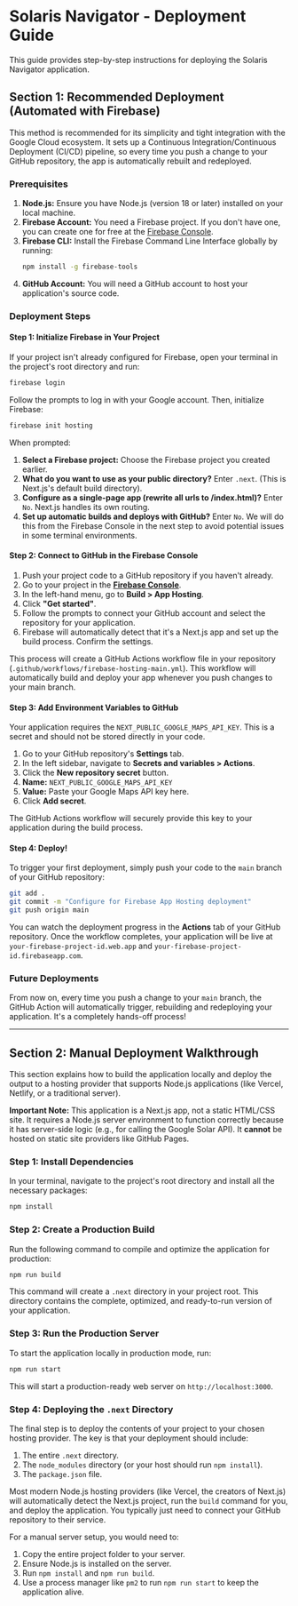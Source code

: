 
# Solaris Navigator - Deployment Guide

This guide provides step-by-step instructions for deploying the Solaris Navigator application.

## Section 1: Recommended Deployment (Automated with Firebase)

This method is recommended for its simplicity and tight integration with the Google Cloud ecosystem. It sets up a Continuous Integration/Continuous Deployment (CI/CD) pipeline, so every time you push a change to your GitHub repository, the app is automatically rebuilt and redeployed.

### Prerequisites

1.  **Node.js:** Ensure you have Node.js (version 18 or later) installed on your local machine.
2.  **Firebase Account:** You need a Firebase project. If you don't have one, you can create one for free at the [Firebase Console](https://console.firebase.google.com/).
3.  **Firebase CLI:** Install the Firebase Command Line Interface globally by running:
    ```bash
    npm install -g firebase-tools
    ```
4.  **GitHub Account:** You will need a GitHub account to host your application's source code.

### Deployment Steps

#### Step 1: Initialize Firebase in Your Project

If your project isn't already configured for Firebase, open your terminal in the project's root directory and run:

```bash
firebase login
```

Follow the prompts to log in with your Google account. Then, initialize Firebase:

```bash
firebase init hosting
```

When prompted:

1.  **Select a Firebase project:** Choose the Firebase project you created earlier.
2.  **What do you want to use as your public directory?** Enter `.next`. (This is Next.js's default build directory).
3.  **Configure as a single-page app (rewrite all urls to /index.html)?** Enter `No`. Next.js handles its own routing.
4.  **Set up automatic builds and deploys with GitHub?** Enter `No`. We will do this from the Firebase Console in the next step to avoid potential issues in some terminal environments.

#### Step 2: Connect to GitHub in the Firebase Console

1.  Push your project code to a GitHub repository if you haven't already.
2.  Go to your project in the **[Firebase Console](https://console.firebase.google.com/)**.
3.  In the left-hand menu, go to **Build > App Hosting**.
4.  Click **"Get started"**.
5.  Follow the prompts to connect your GitHub account and select the repository for your application.
6.  Firebase will automatically detect that it's a Next.js app and set up the build process. Confirm the settings.

This process will create a GitHub Actions workflow file in your repository (`.github/workflows/firebase-hosting-main.yml`). This workflow will automatically build and deploy your app whenever you push changes to your main branch.

#### Step 3: Add Environment Variables to GitHub

Your application requires the `NEXT_PUBLIC_GOOGLE_MAPS_API_KEY`. This is a secret and should not be stored directly in your code.

1.  Go to your GitHub repository's **Settings** tab.
2.  In the left sidebar, navigate to **Secrets and variables > Actions**.
3.  Click the **New repository secret** button.
4.  **Name:** `NEXT_PUBLIC_GOOGLE_MAPS_API_KEY`
5.  **Value:** Paste your Google Maps API key here.
6.  Click **Add secret**.

The GitHub Actions workflow will securely provide this key to your application during the build process.

#### Step 4: Deploy!

To trigger your first deployment, simply push your code to the `main` branch of your GitHub repository:

```bash
git add .
git commit -m "Configure for Firebase App Hosting deployment"
git push origin main
```

You can watch the deployment progress in the **Actions** tab of your GitHub repository. Once the workflow completes, your application will be live at `your-firebase-project-id.web.app` and `your-firebase-project-id.firebaseapp.com`.

### Future Deployments

From now on, every time you push a change to your `main` branch, the GitHub Action will automatically trigger, rebuilding and redeploying your application. It's a completely hands-off process!

---

## Section 2: Manual Deployment Walkthrough

This section explains how to build the application locally and deploy the output to a hosting provider that supports Node.js applications (like Vercel, Netlify, or a traditional server).

**Important Note:** This application is a Next.js app, not a static HTML/CSS site. It requires a Node.js server environment to function correctly because it has server-side logic (e.g., for calling the Google Solar API). It **cannot** be hosted on static site providers like GitHub Pages.

### Step 1: Install Dependencies

In your terminal, navigate to the project's root directory and install all the necessary packages:

```bash
npm install
```

### Step 2: Create a Production Build

Run the following command to compile and optimize the application for production:

```bash
npm run build
```

This command will create a `.next` directory in your project root. This directory contains the complete, optimized, and ready-to-run version of your application.

### Step 3: Run the Production Server

To start the application locally in production mode, run:

```bash
npm run start
```

This will start a production-ready web server on `http://localhost:3000`.

### Step 4: Deploying the `.next` Directory

The final step is to deploy the contents of your project to your chosen hosting provider. The key is that your deployment should include:

1.  The entire `.next` directory.
2.  The `node_modules` directory (or your host should run `npm install`).
3.  The `package.json` file.

Most modern Node.js hosting providers (like Vercel, the creators of Next.js) will automatically detect the Next.js project, run the `build` command for you, and deploy the application. You typically just need to connect your GitHub repository to their service.

For a manual server setup, you would need to:
1.  Copy the entire project folder to your server.
2.  Ensure Node.js is installed on the server.
3.  Run `npm install` and `npm run build`.
4.  Use a process manager like `pm2` to run `npm run start` to keep the application alive.
